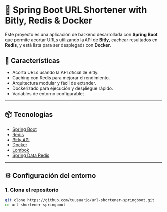 # 🔗 Spring Boot URL Shortener with Bitly, Redis & Docker

Este proyecto es una aplicación de backend desarrollada con **Spring Boot** que permite acortar URLs utilizando la API de **Bitly**, cachear resultados en **Redis**, y está lista para ser desplegada con **Docker**.

## 🚀 Características

- Acorta URLs usando la API oficial de Bitly.
- Caching con Redis para mejorar el rendimiento.
- Arquitectura modular y fácil de extender.
- Dockerizado para ejecución y despliegue rápido.
- Variables de entorno configurables.

---

## 📦 Tecnologías

- [Spring Boot](https://spring.io/projects/spring-boot)
- [Redis](https://redis.io/)
- [Bitly API](https://dev.bitly.com/)
- [Docker](https://www.docker.com/)
- [Lombok](https://projectlombok.org/)
- [Spring Data Redis](https://spring.io/projects/spring-data-redis)

---

## ⚙️ Configuración del entorno

### 1. Clona el repositorio

```bash
git clone https://github.com/tuusuario/url-shortener-springboot.git
cd url-shortener-springboot
